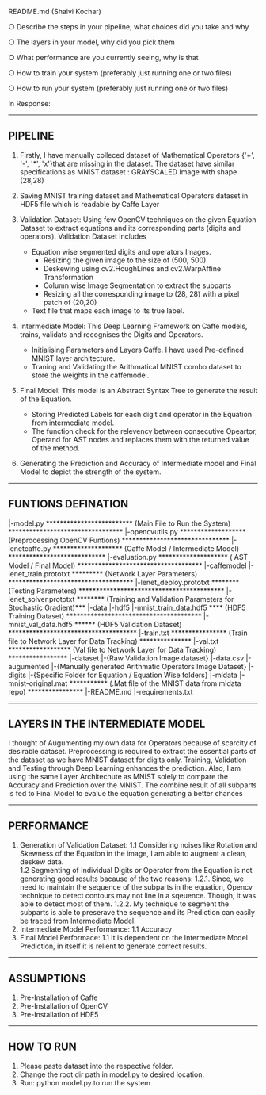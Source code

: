 README.md (Shaivi Kochar)

○ Describe the steps in your pipeline, what choices did you take and why

○ The layers in your model, why did you pick them

○ What performance are you currently seeing, why is that

○ How to train your system (preferably just running one or two files)

○ How to run your system (preferably just running one or two files)


In Response:

-------------------------------------------------------------------------------------------------------------------------------------
PIPELINE
-------------------------------------------------------------------------------------------------------------------------------------
1. Firstly, I have manually colleced dataset of Mathematical Operators {'+', '-', '*', 'x'}that are missing in the dataset.
The dataset have similar specifications as MNIST dataset : GRAYSCALED Image with shape (28,28)

2. Saving MNIST training dataset and Mathematical Operators dataset in HDF5 file which is readable by Caffe Layer

3. Validation Dataset: Using few OpenCV techniques on the given Equation Dataset to extract equations and its corresponding parts (digits and operators). Validation Dataset includes 
	- Equation wise segmented digits and operators Images.
		- Resizing the given image to the size of (500, 500)
		- Deskewing using cv2.HoughLines and cv2.WarpAffine Transformation
		- Column wise Image Segmentation to extract the subparts
		- Resizing all the corresponding image to (28, 28) with a pixel patch of (20,20)
	- Text file that maps each image to its true label. 

4. Intermediate Model: This Deep Learning Framework on Caffe models, trains, validats and recognises the Digits and Operators.
	- Initialising Parameters and Layers Caffe. I have used Pre-defined MNIST layer architecture.
	- Traning and Validating the Arithmatical MNIST combo dataset to store the weights in the caffemodel. 

5. Final Model: This model is an Abstract Syntax Tree to generate the result of the Equation.
	- Storing Predicted Labels for each digit and operator in the Equation from intermediate model.
	- The function check for the relevency between consecutive Opeartor, Operand for AST nodes and replaces them with the returned value of the method.

6. Generating the Prediction and Accuracy of Intermediate model and Final Model to depict the strength of the system.

-----------------------------------------------------------------------------------------------------------------------------------------
FUNTIONS DEFINATION
-----------------------------------------------------------------------------------------------------------------------------------------
|-model.py ************************* (Main File to Run the System) *********************************
|-opencvutils.py ******************* (Preprocessing OpenCV Funtions) *******************************
|-lenetcaffe.py ******************** (Caffe Model / Intermediate Model) ****************************
|-evaluation.py ******************** ( AST Model / Final Model) ************************************
|-caffemodel
	|-lenet_train.prototxt ********* (Network Layer Parameters) ************************************
	|-lenet_deploy.prototxt ******** (Testing Parameters) ******************************************
	|-lenet_solver.prototxt ******** (Training and Validation Parameters for Stochastic Gradient)***
|-data
	|-hdf5
		|-mnist_train_data.hdf5 **** (HDF5 Training Dataset) ***************************************
		|-mnist_val_data.hdf5 ****** (HDF5 Validation Dataset) *************************************
		|-train.txt **************** (Train file to Network Layer for Data Tracking) ***************
		|-val.txt ****************** (Val file to Network Layer for Data Tracking) *****************
|-dataset
	|-{Raw Validation Image dataset}
	|-data.csv
|-augumented
	|-{Manually generated Arithmatic Operators Image Dataset}
|-digits
	|-{Specific Folder for Equation / Equation Wise folders}
|-mldata
	|-mnist-original.mat *********** (.Mat file of the MNIST data from mldata repo) ****************
|-README.md
|-requirements.txt


----------------------------------------------------------------------------------------------------------------------------------------
LAYERS IN THE INTERMEDIATE MODEL
----------------------------------------------------------------------------------------------------------------------------------------
I thought of Augumenting my own data for Operators because of scarcity of desirable dataset. 
Preprocessing is required to extract the essential parts of the dataset as we have MNIST dataset for digits only. 
Training, Validation and Testing through Deep Learning enhances the prediction. Also, I am using the same Layer Architechute as MNIST solely to compare the Accuracy and Prediction over the MNIST. The combine result of all subparts is fed to Final Model to evalue the equation generating a better chances 

----------------------------------------------------------------------------------------------------------------------------------------
PERFORMANCE
----------------------------------------------------------------------------------------------------------------------------------------
1. Generation of Validation Dataset: 
	1.1 Considering noises like Rotation and Skewness of the Equation in the image, I am able to augment a clean, deskew data.  
	1.2 Segmenting of Individual Digits or Operator from the Equation is not generating good results bacause of the two reasons:
		1.2.1. Since, we need to maintain the sequence of the subparts in the equation, Opencv technique to detect contours may not line in a sqeuence. Though, it was able to detect most of them.
		1.2.2. My technique to segment the subparts is able to preserave the sequence and its Prediction can easily be traced from Intermediate Model.
2. Intermediate Model Performance:
	1.1 Accuracy
3. Final Model Performace:
	1.1 It is dependent on the Intermediate Model Prediction, in itself it is relient to generate correct results.

----------------------------------------------------------------------------------------------------------------------------------------
ASSUMPTIONS
----------------------------------------------------------------------------------------------------------------------------------------
1. Pre-Installation of Caffe
2. Pre-Installation of OpenCV
3. Pre-Installation of HDF5 

----------------------------------------------------------------------------------------------------------------------------------------
HOW TO RUN
----------------------------------------------------------------------------------------------------------------------------------------
1. Please paste dataset into the respective folder.
2. Change the root dir path in model.py to desired location.
3. Run: python model.py to run the system
